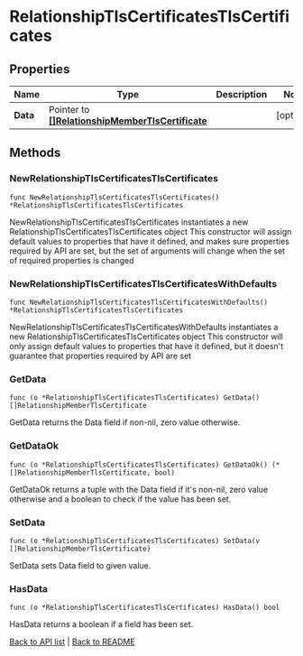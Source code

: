 # RelationshipTlsCertificatesTlsCertificates

## Properties

Name | Type | Description | Notes
------------ | ------------- | ------------- | -------------
**Data** | Pointer to [**[]RelationshipMemberTlsCertificate**](RelationshipMemberTlsCertificate.md) |  | [optional] 

## Methods

### NewRelationshipTlsCertificatesTlsCertificates

`func NewRelationshipTlsCertificatesTlsCertificates() *RelationshipTlsCertificatesTlsCertificates`

NewRelationshipTlsCertificatesTlsCertificates instantiates a new RelationshipTlsCertificatesTlsCertificates object
This constructor will assign default values to properties that have it defined,
and makes sure properties required by API are set, but the set of arguments
will change when the set of required properties is changed

### NewRelationshipTlsCertificatesTlsCertificatesWithDefaults

`func NewRelationshipTlsCertificatesTlsCertificatesWithDefaults() *RelationshipTlsCertificatesTlsCertificates`

NewRelationshipTlsCertificatesTlsCertificatesWithDefaults instantiates a new RelationshipTlsCertificatesTlsCertificates object
This constructor will only assign default values to properties that have it defined,
but it doesn't guarantee that properties required by API are set

### GetData

`func (o *RelationshipTlsCertificatesTlsCertificates) GetData() []RelationshipMemberTlsCertificate`

GetData returns the Data field if non-nil, zero value otherwise.

### GetDataOk

`func (o *RelationshipTlsCertificatesTlsCertificates) GetDataOk() (*[]RelationshipMemberTlsCertificate, bool)`

GetDataOk returns a tuple with the Data field if it's non-nil, zero value otherwise
and a boolean to check if the value has been set.

### SetData

`func (o *RelationshipTlsCertificatesTlsCertificates) SetData(v []RelationshipMemberTlsCertificate)`

SetData sets Data field to given value.

### HasData

`func (o *RelationshipTlsCertificatesTlsCertificates) HasData() bool`

HasData returns a boolean if a field has been set.


[Back to API list](../README.md#documentation-for-api-endpoints) | [Back to README](../README.md)


